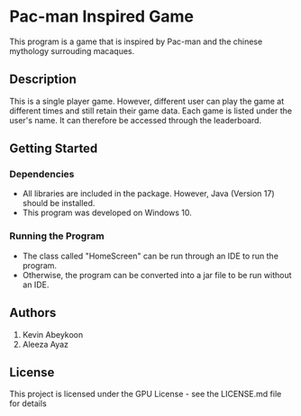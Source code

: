 # Pac-man Inspired Game

This program is a game that is inspired by Pac-man and the chinese mythology surrouding macaques.

## Description

This is a single player game. However, different user can play the game at different times and still retain their
game data. Each game is listed under the user's name. It can therefore be accessed through the leaderboard.

## Getting Started

### Dependencies

* All libraries are included in the package. However, Java (Version 17) should be installed.
* This program was developed on Windows 10. 

### Running the Program

* The class called "HomeScreen" can be run through an IDE to run the program.
* Otherwise, the program can be converted into a jar file to be run without an IDE.

## Authors

1. Kevin Abeykoon
2. Aleeza Ayaz


## License

This project is licensed under the GPU License - see the LICENSE.md file for details

